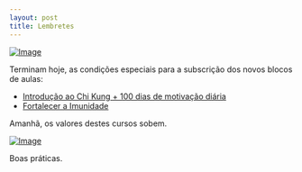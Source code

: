 ```yaml
---
layout: post
title: Lembretes
---
```

<a href="http://www.auplod.com/i-pdalou50550.html"><img src="http://www.auplod.com/u/pdalou50550.png" alt="Image" border="0" /></a>

Terminam hoje, as condições especiais para a subscrição dos novos blocos de aulas:  

+ [Introdução ao Chi Kung + 100 dias de motivação diária](http://lourencoazevedo.com/zero.html#signup)
+ [Fortalecer a Imunidade](http://lourencoazevedo.com/imunidade.html#signup)

Amanhã, os valores destes cursos sobem. 

<a href="http://www.auplod.com/i-podual5054e.html"><img src="http://www.auplod.com/u/podual5054e.png" alt="Image" border="0" /></a>

Boas práticas. 